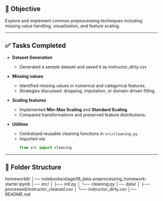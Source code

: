 ## 📌 Objective
Explore and implement common preprocessing techniques including missing value handling, visualization, and feature scaling.

---

## ✅ Tasks Completed
- **Dataset Generation**
  - Generated a sample dataset and saved it as instructor_dirty.csv

- **Missing values**
  - Identified missing values in numerical and categorical features.
  - Strategies discussed: dropping, imputation, or domain-driven filling.

- **Scaling features**
  - Implemented **Min-Max Scaling** and **Standard Scaling**.
  - Compared transformations and preserved feature distributions.

- **Utilities**
  - Centralized reusable cleaning functions in `src/cleaning.py`.
  - Imported via:
    ```python
    from src import cleaning
    ```

---

## 📂 Folder Structure
homework6/
│── notebooks/stage06_data-preprocessing_homework-starter.ipynb
│── src/
│ ├── init.py
│ └── cleaning.py
│── data/ 
│ ├── processed/instructor_cleaned.csv
│ └── instructor_dirty.csv
│── README.md